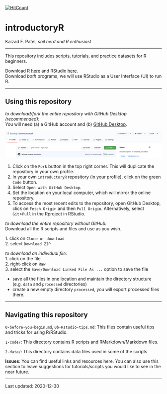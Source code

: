 [![HitCount](http://hits.dwyl.com/kaizadp/introductoryR.svg)](http://hits.dwyl.com/kaizadp/introductoryR)

introductoryR
================
Kaizad F. Patel, *soil nerd and R enthusiast*


-----

This repository includes scripts, tutorials,  and practice datasets for R beginners. 

Download R [here](https://www.r-project.org) and RStudio
[here](https://rstudio.com).  
Download *both* programs, we will use RStudio as a User Interface (UI)
to run R.

-----

## Using this repository  

*to download/fork the entire repository with GitHub Desktop (recommended):*  
You will need (a) a GitHub account and (b) [GitHub Desktop](https://desktop.github.com). 

![repo](images/readme/repo_layout.png)

1. Click on the  `Fork` button in the top right corner. This will duplicate the repository in your own profile.  
1. In your own `introductoryR` repository (in your profile), click on the green `Code` button.  
2. Select `Open with GitHub Desktop`.   
3. Set the location on your local computer, which will mirror the online repository.   
4. To access the most recent edits to the repository, open GitHub Desktop, click on `Fetch Origin` and then `Pull Origin`. Alternatively, select `Git`>`Pull` in the Rproject in RStudio.

*to download the entire repository without GitHub:*  
Download all the R scripts and files and use as you wish.

1\. click on `Clone or download`  
2\. select `Download ZIP`

*to download an individual file:*  
1\. click on the file  
2\. right-click on `Raw`  
3\. select the `Save/Download Linked File As ...` option to save the file

  - save all the files in one location and maintain the directory
    structure (e.g. `data` and `processed` directories)  
  - create a new empty directory `processed`, you will export processed
    files there.

-----

## Navigating this repository  

`0-before-you-begin.md`, `0b-Rstudio-tips.md`: This files contain useful tips and tricks for using R/RStudio.

`1-code/`: This directory contains R scripts and RMarkdown/Markdown files.

`2-data/`: This directory contains data files used in some of the scripts.


**Issues**: You can find useful links and resources here. You can also use this section to leave suggestions for tutorials/scripts you would like to see in the near future. 

-----

Last updated: 2020-12-30